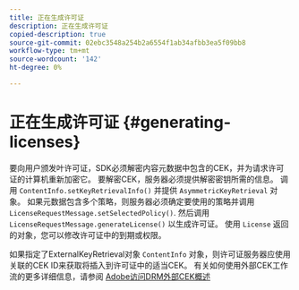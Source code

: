 ```yaml
---
title: 正在生成许可证
description: 正在生成许可证
copied-description: true
source-git-commit: 02ebc3548a254b2a6554f1ab34afbb3ea5f09bb8
workflow-type: tm+mt
source-wordcount: '142'
ht-degree: 0%

---
```


# 正在生成许可证 {#generating-licenses}

要向用户颁发叶许可证，SDK必须解密内容元数据中包含的CEK，并为请求许可证的计算机重新加密它。 要解密CEK，服务器必须提供解密密钥所需的信息。 调用 `ContentInfo.setKeyRetrievalInfo()` 并提供 `AsymmetricKeyRetrieval` 对象。 如果元数据包含多个策略，则服务器必须确定要使用的策略并调用 `LicenseRequestMessage.setSelectedPolicy()`. 然后调用 `LicenseRequestMessage.generateLicense()` 以生成许可证。 使用 `License` 返回的对象，您可以修改许可证中的到期或权限。

如果指定了ExternalKeyRetrieval对象 `ContentInfo` 对象，则许可证服务器应使用关联的CEK ID来获取将插入到许可证中的适当CEK。 有关如何使用外部CEK工作流的更多详细信息，请参阅 [Adobe访问DRM外部CEK概述](../../../aaxs-drm-xkey-mgmt/aaxs-drm-using-external-cek-overview.md)

